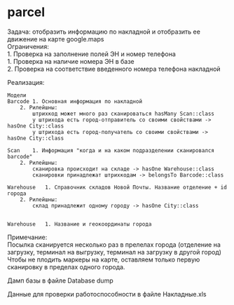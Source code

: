 # parcel
Задача: отобразить информацию по накладной и отобразить ее движение на карте google.maps			
Ограничения: 			
	1. Проверка на заполнение полей ЭН и номер телефона		
	1. Проверка на наличие номера ЭН в базе		
	2. Проверка на соответствие введенного номера телефона накладной		
			
Реализация:			
			
	Модели		
	Barcode	1. Основная информация по накладной	
		2. Рилейшны:	
			штрихкод может много раз сканироваться hasMany Scan::class
			у штрихода есть город-отправитель со своими свойствами -> hasOne City::class
			у штрихода есть город-получатель со своими свойствами -> hasOne City::class
			
	Scan	1. Информация "когда и на каком подразделении сканировался barcode"	
		2. Рилейшны:	
			сканировка происходит на складе -> hasOne Warehouse::class
			сканировки принадлежат штрихкодам -> belongsTo Barcode::class
			
	Warehouse	1. Справочник складов Новой Почты. Название отделение + id города	
		2. Рилейшны:	
			склад принадлежит одному городу -> hasOne City::class
			
			
	Warehouse	1. Название и геокоординаты города	
			
			
			
Примечание:			
	Посылка сканируется несколько раз в прелелах города (отделение на загрузку, терминал на выгрузку, терминал на загрузку в другой город)		
	Чтобы не плодить маркеры на карте, оставляем только первую сканировку в пределах одного города.		



Дамп базы в файле Database dump


Данные для проверки работоспособности в файле Накладные.xls

